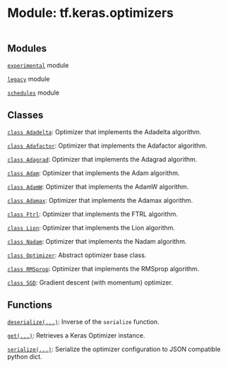 <div itemscope itemtype="http://developers.google.com/ReferenceObject">
<meta itemprop="name" content="tf.keras.optimizers" />
<meta itemprop="path" content="Stable" />
</div>

# Module: tf.keras.optimizers

<!-- Insert buttons and diff -->

<table class="tfo-notebook-buttons tfo-api nocontent" align="left">

</table>







## Modules

[`experimental`](../../tf/keras/optimizers/experimental.md) module

[`legacy`](../../tf/keras/optimizers/legacy.md) module

[`schedules`](../../tf/keras/optimizers/schedules.md) module

## Classes

[`class Adadelta`](../../tf/keras/optimizers/experimental/Adadelta.md): Optimizer that implements the Adadelta algorithm.

[`class Adafactor`](../../tf/keras/optimizers/Adafactor.md): Optimizer that implements the Adafactor algorithm.

[`class Adagrad`](../../tf/keras/optimizers/experimental/Adagrad.md): Optimizer that implements the Adagrad algorithm.

[`class Adam`](../../tf/keras/optimizers/Adam.md): Optimizer that implements the Adam algorithm.

[`class AdamW`](../../tf/keras/optimizers/AdamW.md): Optimizer that implements the AdamW algorithm.

[`class Adamax`](../../tf/keras/optimizers/experimental/Adamax.md): Optimizer that implements the Adamax algorithm.

[`class Ftrl`](../../tf/keras/optimizers/experimental/Ftrl.md): Optimizer that implements the FTRL algorithm.

[`class Lion`](../../tf/keras/optimizers/Lion.md): Optimizer that implements the Lion algorithm.

[`class Nadam`](../../tf/keras/optimizers/experimental/Nadam.md): Optimizer that implements the Nadam algorithm.

[`class Optimizer`](../../tf/keras/optimizers/Optimizer.md): Abstract optimizer base class.

[`class RMSprop`](../../tf/keras/optimizers/experimental/RMSprop.md): Optimizer that implements the RMSprop algorithm.

[`class SGD`](../../tf/keras/optimizers/experimental/SGD.md): Gradient descent (with momentum) optimizer.

## Functions

[`deserialize(...)`](../../tf/keras/optimizers/deserialize.md): Inverse of the `serialize` function.

[`get(...)`](../../tf/keras/optimizers/get.md): Retrieves a Keras Optimizer instance.

[`serialize(...)`](../../tf/keras/optimizers/serialize.md): Serialize the optimizer configuration to JSON compatible python dict.

